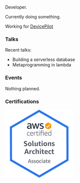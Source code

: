 Developer.

Currently doing something.

Working for [DevicePilot](https://www.devicepilot.com)

### Talks

Recent talks:
 * Building a serverless database
 * Metaprogramming in lambda
 
### Events

Nothing planned.

### Certifications

[![AWS SAA Badge](assets/img/aws-saa-badge.png)](https://www.certmetrics.com/amazon/public/badge.aspx?i=1&t=c&d=2019-10-08&ci=AWS01082835)
